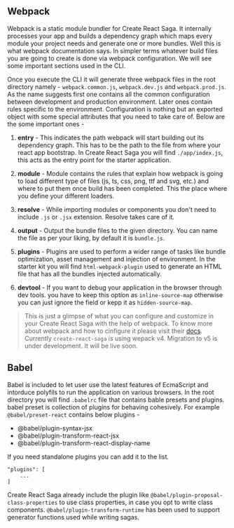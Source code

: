 ## Webpack

Webpack is a static module bundler for Create React Saga. It internally processes your app and builds a dependency graph which maps every module your project needs and generate one or more bundles. Well this is what webpack documentation says. In simpler terms whatever build files you are going to create is done via webpack configuration. We will see some important sections used in the CLI.

Once you execute the CLI it will generate three webpack files in the root directory namely - `webpack.common.js`, `webpack.dev.js` and `webpack.prod.js`. As the name suggests first one contains all the common configuration between development and production environment. Later ones contain rules specific to the environment. Configuration is nothing but an exported object with some special attributes that you need to take care of. Below are the some important ones -

1. **entry** -
This indicates the path webpack will start building out its dependency graph. This has to be the path to the file from where your react app bootstrap. In Create React Saga you will find `./app/index.js`, this acts as the entry point for the starter application.

2. **module** -
Module contains the rules that explain how webpack is going to load different type of files (js, ts, css, png, ttf and svg, etc.) and where to put them once build has been completed. This the place where you define your different loaders.

3. **resolve** -
While importing modules or components you don't need to include `.js` or `.jsx` extension. Resolve takes care of it.

4. **output** -
Output the bundle files to the given directory. You can name the file as per your liking, by default it is `bundle.js`.

5. **plugins** -
Plugins are used to perform a wider range of tasks like bundle optimization, asset management and injection of environment. In the starter kit you will find `html-webpack-plugin` used to generate an HTML file that has all the bundles injected automatically.

6. **devtool** - 
If you want to debug your application in the browser through dev tools. you have to keep this option as `inline-source-map` otherwise you can just ignore the field or kepp it as `hidden-source-map`.

> This is just a glimpse of what you can configure and customize in your Create React Saga with the help of webpack. To know more about webpack and how to cinfigure it please visit their <a href="https://v4.webpack.js.org/concepts/" target="_blank">docs</a>. Currently `create-react-saga` is using wepack v4. Migration to v5 is under development. It will be live soon.

## Babel
Babel is included to let user use the latest features of EcmaScript and intorduce polyfils to run the application on various browsers. In the root directory you will find `.babelrc` file that contains bable presets and plugins. babel preset is collection of plugins for behaving cohesively. For example `@babel/preset-react` contains below plugins -
- @babel/plugin-syntax-jsx
- @babel/plugin-transform-react-jsx
- @babel/plugin-transform-react-display-name

If you need standalone plugins you can add it to the list.

```
"plugins": [
    ...
]
```
Create React Saga already include the plugin like `@babel/plugin-proposal-class-properties` to use class properties, in case you opt to write class components. `@babel/plugin-transform-runtime` has been used to support generator functions used while writing sagas.